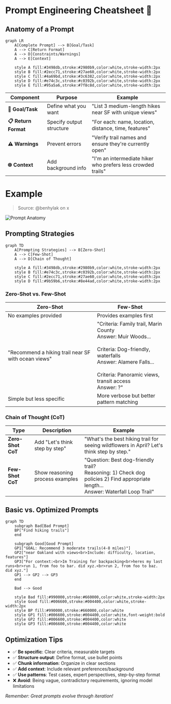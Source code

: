 



# Prompt Engineering Cheatsheet 📝

## Anatomy of a Prompt

```mermaid
graph LR
    A[Complete Prompt] --> B[Goal/Task]
    A --> C[Return Format]
    A --> D[Constraints/Warnings]
    A --> E[Context]
    
    style A fill:#3498db,stroke:#2980b9,color:white,stroke-width:2px
    style B fill:#2ecc71,stroke:#27ae60,color:white,stroke-width:2px
    style C fill:#4a69bd,stroke:#3c6382,color:white,stroke-width:2px
    style D fill:#e74c3c,stroke:#c0392b,color:white,stroke-width:2px
    style E fill:#95a5a6,stroke:#7f8c8d,color:white,stroke-width:2px
```

| Component | Purpose | Example |
|-----------|---------|---------|
| **🎯 Goal/Task** | Define what you want | "List 3 medium-length hikes near SF with unique views" |
| **📋 Return Format** | Specify output structure | "For each: name, location, distance, time, features" |
| **⚠️ Warnings** | Prevent errors | "Verify trail names and ensure they're currently open" |
| **🌐 Context** | Add background info | "I'm an intermediate hiker who prefers less crowded trails" |

# Example
> Source: @benhylak on x

![Prompt Anatomy](https://private-user-images.githubusercontent.com/364566/422828647-5ab9d4ca-db9b-4ad3-a5b4-c172b7f10a4f.png?jwt=eyJhbGciOiJIUzI1NiIsInR5cCI6IkpXVCJ9.eyJpc3MiOiJnaXRodWIuY29tIiwiYXVkIjoicmF3LmdpdGh1YnVzZXJjb250ZW50LmNvbSIsImtleSI6ImtleTUiLCJleHAiOjE3NDE5NjI1NTUsIm5iZiI6MTc0MTk2MjI1NSwicGF0aCI6Ii8zNjQ1NjYvNDIyODI4NjQ3LTVhYjlkNGNhLWRiOWItNGFkMy1hNWI0LWMxNzJiN2YxMGE0Zi5wbmc_WC1BbXotQWxnb3JpdGhtPUFXUzQtSE1BQy1TSEEyNTYmWC1BbXotQ3JlZGVudGlhbD1BS0lBVkNPRFlMU0E1M1BRSzRaQSUyRjIwMjUwMzE0JTJGdXMtZWFzdC0xJTJGczMlMkZhd3M0X3JlcXVlc3QmWC1BbXotRGF0ZT0yMDI1MDMxNFQxNDI0MTVaJlgtQW16LUV4cGlyZXM9MzAwJlgtQW16LVNpZ25hdHVyZT02ZGU5ODY4ZmJiMmM5ZWM2MmI3NDA0MmI5YjBlMWEwODEzYWQ4MWUwYjcxYzdiZDQ5Y2M5NjIwOTUzYTQxZmYxJlgtQW16LVNpZ25lZEhlYWRlcnM9aG9zdCJ9.cOlcKD7NFLuOeMfHwVkh4KTAz2EN7TE-FEzlbvLP2mU)




## Prompting Strategies

```mermaid
graph TD
    A[Prompting Strategies] --> B[Zero-Shot]
    A --> C[Few-Shot]
    A --> D[Chain of Thought]
    
    style A fill:#3498db,stroke:#2980b9,color:white,stroke-width:2px
    style B fill:#e74c3c,stroke:#c0392b,color:white,stroke-width:2px
    style C fill:#2ecc71,stroke:#27ae60,color:white,stroke-width:2px
    style D fill:#9b59b6,stroke:#8e44ad,color:white,stroke-width:2px
```

### Zero-Shot vs. Few-Shot

| Zero-Shot | Few-Shot |
|-----------|----------|
| No examples provided | Provides examples first |
| "Recommend a hiking trail near SF with ocean views" | "Criteria: Family trail, Marin County<br>Answer: Muir Woods...<br><br>Criteria: Dog-friendly, waterfalls<br>Answer: Alamere Falls...<br><br>Criteria: Panoramic views, transit access<br>Answer: ?" |
| Simple but less specific | More verbose but better pattern matching |

### Chain of Thought (CoT)

| Type | Description | Example |
|------|-------------|---------|
| **Zero-Shot CoT** | Add "Let's think step by step" | "What's the best hiking trail for seeing wildflowers in April? Let's think step by step." |
| **Few-Shot CoT** | Show reasoning process examples | "Question: Best dog-friendly trail?<br>Reasoning: 1) Check dog policies 2) Find appropriate length...<br>Answer: Waterfall Loop Trail" |

## Basic vs. Optimized Prompts

```mermaid
graph TD
    subgraph Bad[Bad Prompt]
    BP["Find hiking trails"]
    end
    
    subgraph Good[Good Prompt]
    GP1["GOAL: Recommend 3 moderate trails(4-8 miles)"]
    GP2["near Oakland with views<br>Include: difficulty, location, features"]
    GP3["For context:<br>Im Training for backpacking<br>heres my last runs<br>run 1, from foo to bar. did xyz.<br>run 2, from foo to baz. did xyz."]
    GP1 --> GP2 --> GP3
    end
    
    Bad --> Good
    
    style Bad fill:#990000,stroke:#660000,color:white,stroke-width:2px
    style Good fill:#006600,stroke:#004400,color:white,stroke-width:2px
    style BP fill:#990000,stroke:#660000,color:white
    style GP1 fill:#006600,stroke:#004400,color:white,font-weight:bold
    style GP2 fill:#006600,stroke:#004400,color:white
    style GP3 fill:#006600,stroke:#004400,color:white
```

## Optimization Tips

- ✅ **Be specific**: Clear criteria, measurable targets
- ✅ **Structure output**: Define format, use bullet points
- ✅ **Chunk information**: Organize in clear sections
- ✅ **Add context**: Include relevant preferences/background
- ✅ **Use patterns**: Test cases, expert perspectives, step-by-step format
- ❌ **Avoid**: Being vague, contradictory requirements, ignoring model limitations

_Remember: Great prompts evolve through iteration!_ 
